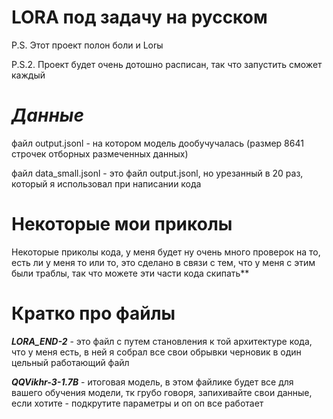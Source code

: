 # **LORA под задачу на русском** 

P.S. Этот проект полон боли и Lorы

P.S.2. Проект будет очень дотошно расписан, так что запустить сможет каждый


# **___Данные___**

файл output.jsonl - на котором модель дообучучалась (размер 8641 строчек отборных размеченных данных)

файл data_small.jsonl - это файл output.jsonl, но урезанный в 20 раз, который я использовал при написании кода 

# **Некоторые мои приколы**
Некоторые приколы кода, у меня будет ну очень много проверок на то, есть ли у меня то или то, это сделано в связи с тем, что у меня с этим были траблы, так что можете эти части кода скипать**

# **Кратко про файлы**

***LORA_END-2*** - это файл с путем становления к той архитектуре кода, что у меня есть, в ней я собрал все свои обрывки черновик в один цельный работающий файл 

***QQVikhr-3-1.7B*** - итоговая модель, в этом файлике будет все для вашего обучения модели, тк грубо говоря, запихивайте свои данные, если хотите - подкрутите параметры и оп оп все работает 

